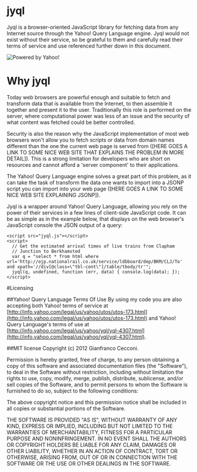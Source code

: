 jyql
====

Jyql is a browser-oriented JavaScript library for fetching data from any 
Internet source through the Yahoo! Query Language engine. Jyql would not exist 
without their service, so be grateful to them and carefully read their terms
of service and use referenced further down in this document.

![Powered by Yahoo!](http://l.yimg.com/a/i/ydn/poweredby-144x20.png)

# Why jyql
Today web browsers are powerful enough and suitable to fetch and transform data 
that is available from the Internet, to then assemble it together and present
it to the user. Traditionally this role is performed on the server, where 
computational power was less of an issue and the security of what content was
fetched could be better controlled.

Security is also the reason why the JavaScript implementation of most web
browsers won't allow you to fetch scripts or data from domain names different
than the one the current web page is served from ([HERE GOES A LINK TO SOME
NICE WEB SITE THAT EXPLAINS THE PROBLEM IN MORE DETAIL]). This is a strong 
limitation for developers who are short on resources and cannot afford a 
'server component' to their applications.

The Yahoo! Query Language engine solves a great part of this problem, as it can
take the task of transform the data one wants to import into a JSONP script you
can import into your web page ([HERE GOES A LINK TO SOME NICE WEB SITE 
EXPLAINING JSONP]).

Jyql is a wrapper around Yahoo! Query Language, allowing you rely on the power 
of their services in a few lines of client-side JavaScript code. It can be as 
simple as in the example below, that displays on the web browser's JavaScript
console the JSON output of a query:

    <script src="jyql.js"></script>
    <script>
      // Get the estimated arrival times of live trains from Clapham
      // Junction to Berkhamsted
      var q = "select * from html where url='http://ojp.nationalrail.co.uk/service/ldbboard/dep/BKM/CLJ/To' and xpath='//div[@class=\"tbl-cont\"]/table/tbody/tr'";
      jyql(q, undefined, function (err, data) { console.log(data); });
    </script>


#Licensing

##Yahoo! Query Language Terms Of Use
By using my code you are also accepting both Yahoo! terms of service at 
[http://info.yahoo.com/legal/us/yahoo/utos/utos-173.html](http://info.yahoo.com/legal/us/yahoo/utos/utos-173.html)
and Yahoo! Query Language's terms of use at [http://info.yahoo.com/legal/us/yahoo/yql/yql-4307.html](http://info.yahoo.com/legal/us/yahoo/yql/yql-4307.html).

##MIT license
Copyright (c) 2012 Gianfranco Cecconi.

Permission is hereby granted, free of charge, to any person obtaining a copy
of this software and associated documentation files (the "Software"), to deal
in the Software without restriction, including without limitation the rights
to use, copy, modify, merge, publish, distribute, sublicense, and/or sell
copies of the Software, and to permit persons to whom the Software is
furnished to do so, subject to the following conditions:

The above copyright notice and this permission notice shall be included in
all copies or substantial portions of the Software.

THE SOFTWARE IS PROVIDED "AS IS", WITHOUT WARRANTY OF ANY KIND, EXPRESS OR
IMPLIED, INCLUDING BUT NOT LIMITED TO THE WARRANTIES OF MERCHANTABILITY,
FITNESS FOR A PARTICULAR PURPOSE AND NONINFRINGEMENT. IN NO EVENT SHALL THE
AUTHORS OR COPYRIGHT HOLDERS BE LIABLE FOR ANY CLAIM, DAMAGES OR OTHER
LIABILITY, WHETHER IN AN ACTION OF CONTRACT, TORT OR OTHERWISE, ARISING FROM,
OUT OF OR IN CONNECTION WITH THE SOFTWARE OR THE USE OR OTHER DEALINGS IN
THE SOFTWARE.